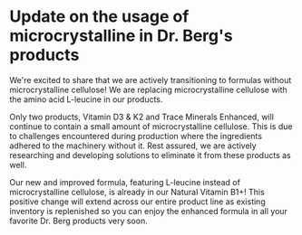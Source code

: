 # Update on the usage of microcrystalline in Dr. Berg's products

We're excited to share that we are actively transitioning to formulas without microcrystalline cellulose! We are replacing microcrystalline cellulose with the amino acid L-leucine in our products.

Only two products, Vitamin D3 & K2 and Trace Minerals Enhanced, will continue to contain a small amount of microcrystalline cellulose. This is due to challenges encountered during production where the ingredients adhered to the machinery without it. Rest assured, we are actively researching and developing solutions to eliminate it from these products as well.

Our new and improved formula, featuring L-leucine instead of microcrystalline cellulose, is already in our Natural Vitamin B1+! This positive change will extend across our entire product line as existing inventory is replenished so you can enjoy the enhanced formula in all your favorite Dr. Berg products very soon.